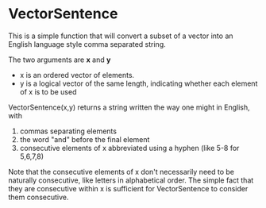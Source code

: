 # VectorSentence
This is a simple function that will convert a subset of a vector into an English language style comma separated string.

The two arguments are **x** and **y**
* x is an ordered vector of elements.
* y is a logical vector of the same length, indicating whether each element of x is to be used

VectorSentence(x,y) returns a string written the way one might in English, with 

1. commas separating elements 
1. the word "and" before the final element
1. consecutive elements of x abbreviated using a hyphen (like 5-8 for 5,6,7,8)

Note that the consecutive elements of x don't necessarily need to be naturally consecutive, like letters in alphabetical order.  The simple fact that they are consecutive within x is sufficient for VectorSentence to consider them consecutive.
